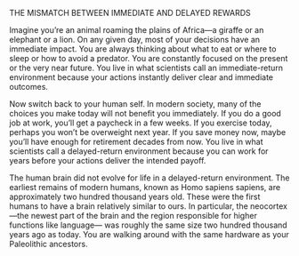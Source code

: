 THE MISMATCH BETWEEN IMMEDIATE AND DELAYED REWARDS

Imagine you’re an animal roaming the plains of Africa—a giraffe or an
elephant or a lion. On any given day, most of your decisions have an
immediate impact. You are always thinking about what to eat or where
to sleep or how to avoid a predator. You are constantly focused on the
present or the very near future. You live in what scientists call an
immediate-return environment because your actions instantly deliver
clear and immediate outcomes.

Now switch back to your human self. In modern society, many of
the choices you make today will not benefit you immediately. If you do
a good job at work, you’ll get a paycheck in a few weeks. If you exercise
today, perhaps you won’t be overweight next year. If you save money
now, maybe you’ll have enough for retirement decades from now. You
live in what scientists call a delayed-return environment because you
can work for years before your actions deliver the intended payoff.

The human brain did not evolve for life in a delayed-return
environment. The earliest remains of modern humans, known as
Homo sapiens sapiens, are approximately two hundred thousand
years old. These were the first humans to have a brain relatively
similar to ours. In particular, the neocortex—the newest part of the
brain and the region responsible for higher functions like language—
was roughly the same size two hundred thousand years ago as today.
You are walking around with the same hardware as your Paleolithic
ancestors.